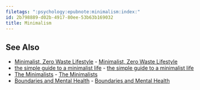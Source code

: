 ```yaml
---
filetags: ":psychology:epubnote:minimalism:index:"
id: 2b798889-d02b-4917-80ee-53b63b169032
title: Minimalism
---
```


## See Also

- [Minimalist, Zero Waste
  Lifestyle](../158-psychology-applied-environment-minimalist-lifestyle) -
  [Minimalist, Zero Waste
  Lifestyle](id:df69cada-d197-4508-9ae0-12affb79dfd0)
- [the simple guide to a minimalist
  life](../158-psychology-applied-environment-minimalist-lifestyle-simple-guide) -
  [the simple guide to a minimalist
  life](id:170ccdb8-73b1-4edd-aa09-f61e86a075f6)
- [The
  Minimalists](../158-psychology-applied-minimalism-the-minimalists) -
  [The Minimalists](id:5b72e98e-c259-4375-9f23-eb7bc6deffeb)
- [Boundaries and Mental
  Health](../158-psychology-applied-health-mental-boundaries) -
  [Boundaries and Mental
  Health](id:0932b8cc-28c8-48c3-9fe3-ebdda0ae01f4)
